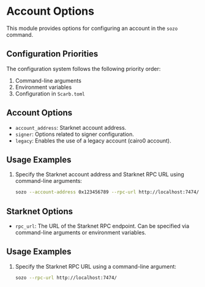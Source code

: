 # Account Options

This module provides options for configuring an account in the `sozo` command.

## Configuration Priorities

The configuration system follows the following priority order:
1. Command-line arguments
2. Environment variables
3. Configuration in `Scarb.toml`

## Account Options

- `account_address`: Starknet account address.
- `signer`: Options related to signer configuration.
- `legacy`: Enables the use of a legacy account (cairo0 account).

## Usage Examples

1. Specify the Starknet account address and Starknet RPC URL using command-line arguments:

   ```bash
   sozo --account-address 0x123456789 --rpc-url http://localhost:7474/
   ```


## Starknet Options

- `rpc_url`: The URL of the Starknet RPC endpoint. Can be specified via command-line arguments or environment variables.

## Usage Examples

1. Specify the Starknet RPC URL using a command-line argument:

   ```bash
   sozo --rpc-url http://localhost:7474/
   ```
